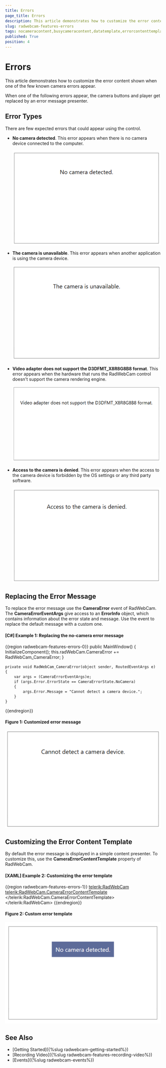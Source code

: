 ```yaml
---
title: Errors
page_title: Errors
description: This article demonstrates how to customize the error content shown when one of the few known camera errors appear.
slug: radwebcam-features-errors
tags: nocameracontent,busycameracontent,datatemplate,errorcontenttemplate,cameraerror,event
published: True
position: 4
---
```


# Errors

This article demonstrates how to customize the error content shown when one of the few known camera errors appear. 

When one of the following errors appear, the camera buttons and player get replaced by an error message presenter.

## Error Types

There are few expected errors that could appear using the control.

* __No camera detected__. This error appears when there is no camera device connected to the computer.

	![](images/radwebcam-features-errors-0.png)
	
* __The camera is unavailable__. This error appears when another application is using the camera device.

	![](images/radwebcam-features-errors-1.png)
	
* __Video adapter does not support the D3DFMT_X8R8G8B8 format__. This error appears when the hardware that runs the RadWebCam control doesn't support the camera rendering engine.

	![](images/radwebcam-features-errors-2.png)
	
* __Access to the camera is denied__. This error appears when the access to the camera device is forbidden by the OS settings or any third party software.

	![](images/radwebcam-features-errors-3.png)
	
## Replacing the Error Message
	
To replace the error message use the __CameraError__ event of RadWebCam. The __CameraErrorEventArgs__ give access to an __ErrorInfo__ object, which contains information about the error state and message. Use the event to replace the default message with a custom one.

#### __[C#] Example 1: Replacing the no-camera error message__
{{region radwebcam-features-errors-0}}
	public MainWindow()
	{
		InitializeComponent();
		this.radWebCam.CameraError += RadWebCam_CameraError;
	}

	private void RadWebCam_CameraError(object sender, RoutedEventArgs e)
	{
		var args = (CameraErrorEventArgs)e;
		if (args.Error.ErrorState == CameraErrorState.NoCamera)
		{
			args.Error.Message = "Cannot detect a camera device.";
		}           
	}
{{endregion}}

#### Figure 1: Customized error message
![](images/radwebcam-features-errors-4.png)

## Customizing the Error Content Template

By default the error message is displayed in a simple content presenter. To customize this, use the __CameraErrorContentTemplate__ property of RadWebCam.

#### __[XAML] Example 2: Customizing the error template__
{{region radwebcam-features-errors-1}}
	<telerik:RadWebCam>
		<telerik:RadWebCam.CameraErrorContentTemplate>
			<DataTemplate>
				<TextBlock Text="{Binding Message}" 
						   Background="#5D6B99" 
						   Foreground="White"
						   Padding="10" />
			</DataTemplate>
		</telerik:RadWebCam.CameraErrorContentTemplate>
	</telerik:RadWebCam>
{{endregion}}

#### Figure 2: Custom error template
![](images/radwebcam-features-errors-5.png)

## See Also  
* [Getting Started]({%slug radwebcam-getting-started%})
* [Recording Video]({%slug radwebcam-features-recording-video%})
* [Events]({%slug radwebcam-events%})
